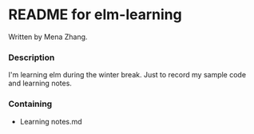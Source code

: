 # README for elm-learning

Written by Mena Zhang.



### Description

I'm learning elm during the winter break. Just to record my sample code and learning notes.



### Containing

- Learning notes.md